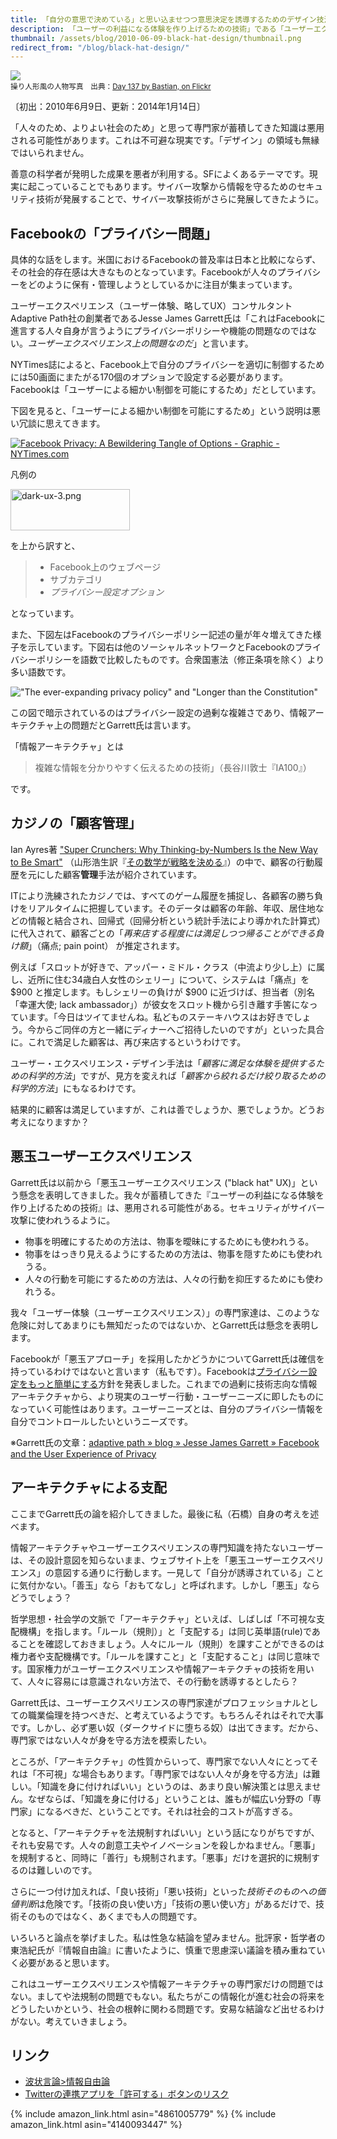 ```yaml
---
title: 「自分の意思で決めている」と思い込ませつつ意思決定を誘導するためのデザイン技法とその悪用
description: 「ユーザーの利益になる体験を作り上げるための技術」である「ユーザーエクスペリエンスデザイン」は、「ユーザーに不利益を与えながら、不利益だと感じさせないための技術」に悪用することができる。デザイナの職業倫理が問われなければならない。
thumbnail: /assets/blog/2010-06-09-black-hat-design/thumbnail.png
redirect_from: "/blog/black-hat-design/"
---
```


![](/assets/blog/2010-06-09-black-hat-design/marionette.jpg)  
<small>操り人形風の人物写真　出典：[Day 137 by Bastian, on Flickr](https://www.flickr.com/photos/bneumann/3196904749)</small>

〔初出：2010年6月9日、更新：2014年1月14日〕

「人々のため、よりよい社会のため」と思って専門家が蓄積してきた知識は悪用される可能性があります。これは不可避な現実です。「デザイン」の領域も無縁ではいられません。

善意の科学者が発明した成果を悪者が利用する。SFによくあるテーマです。現実に起こっていることでもあります。サイバー攻撃から情報を守るためのセキュリティ技術が発展することで、サイバー攻撃技術がさらに発展してきたように。

## Facebookの「プライバシー問題」

具体的な話をします。米国におけるFacebookの普及率は日本と比較にならず、その社会的存在感は大きなものとなっています。Facebookが人々のプライバシーをどのように保有・管理しようとしているかに注目が集まっています。

ユーザーエクスペリエンス（ユーザー体験、略してUX）コンサルタントAdaptive Path社の創業者であるJesse James Garrett氏は「これはFacebookに進言する人々自身が言うようにプライバシーポリシーや機能の問題なのではない。*ユーザーエクスペリエンス上の問題なのだ*」と言います。

NYTimes誌によると、Facebook上で自分のプライバシーを適切に制御するためには50画面にまたがる170個のオプションで設定する必要があります。Facebookは「ユーザーによる細かい制御を可能にするため」だとしています。

下図を見ると、「ユーザーによる細かい制御を可能にするため」という説明は悪い冗談に思えてきます。

[![Facebook Privacy: A Bewildering Tangle of Options - Graphic - NYTimes.com](/assets/blog/2010-06-09-black-hat-design/dark-ux-1.jpg)](http://www.nytimes.com/interactive/2010/05/12/business/facebook-privacy.html)

凡例の

<img src="http://zerobase.jp/blog/assets/dark-ux-3.png" alt="dark-ux-3.png" height="66" width="191" />

を上から訳すと、

> - Facebook上のウェブページ
> - サブカテゴリ
> - *プライバシー設定オプション*

となっています。

また、下図左はFacebookのプライバシーポリシー記述の量が年々増えてきた様子を示しています。下図右は他のソーシャルネットワークとFacebookのプライバシーポリシーを語数で比較したものです。合衆国憲法（修正条項を除く）より多い語数です。

!["The ever-expanding privacy policy" and "Longer than the Constitution"](/assets/blog/2010-06-09-black-hat-design/dark-ux-2.gif)

この図で暗示されているのはプライバシー設定の過剰な複雑さであり、情報アーキテクチャ上の問題だとGarrett氏は言います。

「情報アーキテクチャ」とは

> 複雑な情報を分かりやすく伝えるための技術」（長谷川敦士『IA100』）

です。

## カジノの「顧客管理」

Ian Ayres著 ["Super Crunchers: Why Thinking-by-Numbers Is the New Way to Be Smart"](http://www.amazon.co.jp/gp/product/0553805401/ref=as_li_ss_tl?ie=UTF8&amp;tag=hidetoi-22&amp;linkCode=as2&amp;camp=247&amp;creative=7399&amp;creativeASIN=0553805401) （山形浩生訳『[その数学が戦略を決める](http://www.amazon.co.jp/gp/product/416765170X/ref=as_li_ss_tl?ie=UTF8&amp;tag=hidetoi-22&amp;linkCode=as2&amp;camp=247&amp;creative=7399&amp;creativeASIN=416765170X)』）の中で、顧客の行動履歴を元にした顧客**管理**手法が紹介されています。

ITにより洗練されたカジノでは、すべてのゲーム履歴を捕捉し、各顧客の勝ち負けをリアルタイムに把握しています。そのデータは顧客の年齢、年収、居住地などの情報と結合され、回帰式（回帰分析という統計手法により導かれた計算式）に代入されて、顧客ごとの「*再来店する程度には満足しつつ帰ることができる負け額*」（痛点; pain point） が推定されます。

例えば「スロットが好きで、アッパー・ミドル・クラス（中流より少し上）に属し、近所に住む34歳白人女性のシェリー」について、システムは「痛点」を $900 と推定します。もしシェリーの負けが $900 に近づけば、担当者（別名「幸運大使; lack ambassador」）が彼女をスロット機から引き離す手筈になっています。「今日はツイてませんね。私どものステーキハウスはお好きでしょう。今からご同伴の方と一緒にディナーへご招待したいのですが」といった具合に。これで満足した顧客は、再び来店するというわけです。

ユーザー・エクスペリエンス・デザイン手法は「*顧客に満足な体験を提供するための科学的方法*」ですが、見方を変えれば「*顧客から絞れるだけ絞り取るための科学的方法*」にもなるわけです。

結果的に顧客は満足していますが、これは善でしょうか、悪でしょうか。どうお考えになりますか？

## 悪玉ユーザーエクスペリエンス

Garrett氏は以前から「悪玉ユーザーエクスペリエンス ("black hat" UX)」という懸念を表明してきました。我々が蓄積してきた『ユーザーの利益になる体験を作り上げるための技術』は、悪用される可能性がある。セキュリティがサイバー攻撃に使われうるように。

- 物事を明確にするための方法は、物事を曖昧にするためにも使われうる。
- 物事をはっきり見えるようにするための方法は、物事を隠すためにも使われうる。
- 人々の行動を可能にするための方法は、人々の行動を抑圧するためにも使われうる。

我々「ユーザー体験（ユーザーエクスペリエンス）」の専門家達は、このような危険に対してあまりにも無知だったのではないか、とGarrett氏は懸念を表明します。

Facebookが「悪玉アプローチ」を採用したかどうかについてGarrett氏は確信を持っているわけではないと言います（私もです）。Facebookは<a href="http://blog.facebook.com/blog.php?post=391922327130">プライバシー設定をもっと簡単にする</a>方針を発表しました。これまでの過剰に技術志向な情報アーキテクチャから、より現実のユーザー行動・ユーザーニーズに即したものになっていく可能性はあります。ユーザーニーズとは、自分のプライバシー情報を自分でコントロールしたいというニーズです。

※Garrett氏の文章：<a href="http://www.adaptivepath.com/blog/2010/06/03/facebook-and-the-user-experience-of-privacy/">adaptive path » blog » Jesse James Garrett » Facebook and the User Experience of Privacy</a>

## アーキテクチャによる支配

ここまでGarrett氏の論を紹介してきました。最後に私（石橋）自身の考えを述べます。

情報アーキテクチャやユーザーエクスペリエンスの専門知識を持たないユーザーは、その設計意図を知らないまま、ウェブサイト上を「悪玉ユーザーエクスペリエンス」の意図する通りに行動します。一見して「自分が誘導されている」ことに気付かない。「善玉」なら「おもてなし」と呼ばれます。しかし「悪玉」ならどうでしょう？

哲学思想・社会学の文脈で「アーキテクチャ」といえば、しばしば「不可視な支配機構」を指します。「ルール（規則）」と「支配する」は同じ英単語(rule)であることを確認しておきましょう。人々にルール（規則）を課すことができるのは権力者や支配機構です。「ルールを課すこと」と「支配すること」は同じ意味です。国家権力がユーザーエクスペリエンスや情報アーキテクチャの技術を用いて、人々に容易には意識されない方法で、その行動を誘導するとしたら？

Garrett氏は、ユーザーエクスペリエンスの専門家達がプロフェッショナルとしての職業倫理を持つべきだ、と考えているようです。もちろんそれはそれで大事です。しかし、必ず悪い奴（ダークサイドに堕ちる奴）は出てきます。だから、専門家ではない人々が身を守る方法を模索したい。

ところが、「アーキテクチャ」の性質からいって、専門家でない人々にとってそれは「不可視」な場合もあります。「専門家ではない人々が身を守る方法」は難しい。「知識を身に付ければいい」というのは、あまり良い解決策とは思えません。なぜならば、「知識を身に付ける」ということは、誰もが幅広い分野の「専門家」になるべきだ、ということです。それは社会的コストが高すぎる。

となると、「アーキテクチャを法規制すればいい」という話になりがちですが、それも安易です。人々の創意工夫やイノベーションを殺しかねません。「悪事」を規制すると、同時に「善行」も規制されます。「悪事」だけを選択的に規制するのは難しいのです。

さらに一つ付け加えれば、「良い技術」「悪い技術」といった*技術そのものへの価値判断*は危険です。「技術の良い使い方」「技術の悪い使い方」があるだけで、技術そのものではなく、あくまでも人の問題です。

いろいろと論点を挙げました。私は性急な結論を望みません。批評家・哲学者の東浩紀氏が『情報自由論』に書いたように、慎重で思慮深い議論を積み重ねていく必要があると思います。

これはユーザーエクスペリエンスや情報アーキテクチャの専門家だけの問題ではない。ましてや法規制の問題でもない。私たちがこの情報化が進む社会の将来をどうしたいかという、社会の根幹に関わる問題です。安易な結論など出せるわけがない。考えていきましょう。

## リンク

- <a href="http://www.hajou.org/infoliberalism/">波状言論&gt;情報自由論</a>
- <a href="http://zerobase.jp/blog/2010/06/twitterdm.html">Twitterの連携アプリを「許可する」ボタンのリスク</a>

{% include amazon_link.html asin="4861005779" %}
{% include amazon_link.html asin="4140093447" %}
